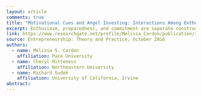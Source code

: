 ```yaml
---
layout: article
comments: true
title: "Motivational Cues and Angel Investing: Interactions Among Enthusiasm, Preparedness, and Commitment"
excerpt: Enthusiasm, preparedness, and commitment are separate constructs in angels' evaluation of pitches; perceived preparedness improves angels' response.
link: https://www.researchgate.net/profile/Melissa_Cardon/publication/305619822_Motivational_Cues_and_Angel_Investing_Interactions_Among_Enthusiasm_Preparedness_and_Commitment/links/5795f96008ae33e89fad7027.pdf
source: Entrepreneurship: Theory and Practice, October 2016
authors:
  - name: Melissa S. Cardon
    affiliation: Pace University
  - name: Cheryl Mitteness
    affiliation: Northeastern University
  - name: Richard Sudek
    affiliation: University of California, Irvine
abstract: 
---
```

